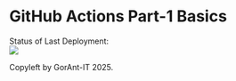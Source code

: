 # GitHub Actions Part-1 Basics


Status of Last Deployment:<br>
<img src="https://github.com/GorAnt-IT/github-actions-part-1-basics/workflows/My-GitHubActions-Basics/badge.svg?branch=master"><br>


Copyleft by GorAnt-IT 2025.
